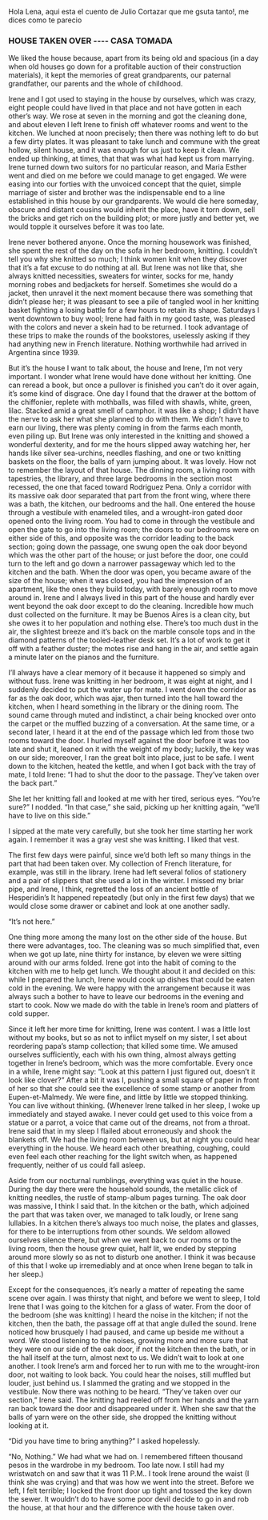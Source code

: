 Hola Lena, 
aqui esta el cuento de Julio Cortazar que me gsuta tanto!, me dices como te parecio


### HOUSE TAKEN OVER   ----   CASA TOMADA

We liked the house because, apart from its being old and spacious (in a day when old houses go down for a profitable auction of their construction materials), it kept the memories of great grandparents, our paternal grandfather, our parents and the whole of childhood.

Irene and I got used to staying in the house by ourselves, which was crazy, eight people could have lived in that place and not have gotten in each other’s way. We rose at seven in the morning and got the cleaning done, and about eleven I left Irene to finish off whatever rooms and went to the kitchen. We lunched at noon precisely; then there was nothing left to do but a few dirty plates. It was pleasant to take lunch and commune with the great hollow, silent house, and it was enough for us just to keep it clean. We ended up thinking, at times, that that was what had kept us from marrying. Irene turned down two suitors for no particular reason, and Maria Esther went and died on me before we could manage to get engaged. We were easing into our forties with the unvoiced concept that the quiet, simple marriage of sister and brother was the indispensable end to a line established in this house by our grandparents. We would die here someday, obscure and distant cousins would inherit the place, have it torn down, sell the bricks and get rich on the building plot; or more justly and better yet, we would topple it ourselves before it was too late.

Irene never bothered anyone. Once the morning housework was finished, she spent the rest of the day on the sofa in her bedroom, knitting. I couldn’t tell you why she knitted so much; I think women knit when they discover that it’s a fat excuse to do nothing at all. But Irene was not like that, she always knitted necessities, sweaters for winter, socks for me, handy morning robes and bedjackets for herself. Sometimes she would do a jacket, then unravel it the next moment because there was something that didn’t please her; it was pleasant to see a pile of tangled wool in her knitting basket fighting a losing battle for a few hours to retain its shape. Saturdays I went downtown to buy wool; Irene had faith in my good taste, was pleased with the colors and never a skein had to be returned. I took advantage of these trips to make the rounds of the bookstores, uselessly asking if they had anything new in French literature. Nothing worthwhile had arrived in Argentina since 1939.

But it’s the house I want to talk about, the house and Irene, I’m not very important. I wonder what Irene would have done without her knitting. One can reread a book, but once a pullover is finished you can’t do it over again, it’s some kind of disgrace. One day I found that the drawer at the bottom of the chiffonier, replete with mothballs, was filled with shawls, white, green, lilac. Stacked amid a great smell of camphor. it was like a shop; I didn’t have the nerve to ask her what she planned to do with them. We didn’t have to earn our living, there was plenty coming in from the farms each month, even piling up. But Irene was only interested in the knitting and showed a wonderful dexterity, and for me the hours slipped away watching her, her hands like silver sea-urchins, needles flashing, and one or two knitting baskets on the floor, the balls of yarn jumping about. It was lovely.
How not to remember the layout of that house. The dinning room, a living room with tapestries, the library, and three large bedrooms in the section most recessed, the one that faced toward Rodriguez Pena. Only a corridor with its massive oak door separated that part from the front wing, where there was a bath, the kitchen, our bedrooms and the hall. One entered the house through a vestibule with enameled tiles, and a wrought-iron gated door opened onto the living room. You had to come in through the vestibule and open the gate to go into the living room; the doors to our bedrooms were on either side of this, and opposite was the corridor leading to the back section; going down the passage, one swung open the oak door beyond which was the other part of the house; or just before the door, one could turn to the left and go down a narrower passageway which led to the kitchen and the bath. When the door was open, you became aware of the size of the house; when it was closed, you had the impression of an apartment, like the ones they build today, with barely enough room to move around in. Irene and I always lived in this part of the house and hardly ever went beyond the oak door except to do the cleaning. Incredible how much dust collected on the furniture. It may be Buenos Aires is a clean city, but she owes it to her population and nothing else. There’s too much dust in the air, the slightest breeze and it’s back on the marble console tops and in the diamond patterns of the tooled-leather desk set. It’s a lot of work to get it off with a feather duster; the motes rise and hang in the air, and settle again a minute later on the pianos and the furniture.

I’ll always have a clear memory of it because it happened so simply and without fuss. Irene was knitting in her bedroom, it was eight at night, and I suddenly decided to put the water up for mate. I went down the corridor as far as the oak door, which was ajar, then turned into the hall toward the kitchen, when I heard something in the library or the dining room. The sound came through muted and indistinct, a chair being knocked over onto the carpet or the muffled buzzing of a conversation. At the same time, or a second later, I heard it at the end of the passage which led from those two rooms toward the door. I hurled myself against the door before it was too late and shut it, leaned on it with the weight of my body; luckily, the key was on our side; moreover, I ran the great bolt into place, just to be safe. I went down to the kitchen, heated the kettle, and when I got back with the tray of mate, I told Irene: “I had to shut the door to the passage. They’ve taken over the back part.”

She let her knitting fall and looked at me with her tired, serious eyes. “You’re sure?” I nodded.
“In that case,” she said, picking up her knitting again, “we’ll have to live on this side.”

I sipped at the mate very carefully, but she took her time starting her work again. I remember it was a gray vest she was knitting. I liked that vest.

The first few days were painful, since we’d both left so many things in the part that had been taken over. My collection of French literature, for example, was still in the library. Irene had left several folios of stationery and a pair of slippers that she used a lot in the winter. I missed my briar pipe, and Irene, I think, regretted the loss of an ancient bottle of Hesperidin’s It happened repeatedly (but only in the first few days) that we would close some drawer or cabinet and look at one another sadly.

“It’s not here.”

One thing more among the many lost on the other side of the house. But there were advantages, too. The cleaning was so much simplified that, even when we got up late, nine thirty for instance, by eleven we were sitting around with our arms folded. Irene got into the habit of coming to the kitchen with me to help get lunch. We thought about it and decided on this: while I prepared the lunch, Irene would cook up dishes that could be eaten cold in the evening. We were happy with the arrangement because it was always such a bother to have to leave our bedrooms in the evening and start to cook. Now we made do with the table in Irene’s room and platters of cold supper.

Since it left her more time for knitting, Irene was content. I was a little lost without my books, but so as not to inflict myself on my sister, I set about reordering papa’s stamp collection; that killed some time. We amused ourselves sufficiently, each with his own thing, almost always getting together in Irene’s bedroom, which was the more comfortable. Every once in a while, Irene might say: “Look at this pattern I just figured out, doesn’t it look like clover?”
After a bit it was I, pushing a small square of paper in front of her so that she could see the excellence of some stamp or another from Eupen-et-Malmedy. We were fine, and little by little we stopped thinking. You can live without thinking. (Whenever Irene talked in her sleep, I woke up immediately and stayed awake. I never could get used to this voice from a statue or a parrot, a voice that came out of the dreams, not from a throat. Irene said that in my sleep I flailed about erroneously and shook the blankets off. We had the living room between us, but at night you could hear everything in the house. We heard each other breathing, coughing, could even feel each other reaching for the light switch when, as happened frequently, neither of us could fall asleep.

Aside from our nocturnal rumblings, everything was quiet in the house. During the day there were the household sounds, the metallic click of knitting needles, the rustle of stamp-album pages turning. The oak door was massive, I think I said that. In the kitchen or the bath, which adjoined the part that was taken over, we managed to talk loudly, or Irene sang lullabies. In a kitchen there’s always too much noise, the plates and glasses, for there to be interruptions from other sounds. We seldom allowed ourselves silence there, but when we went back to our rooms or to the living room, then the house grew quiet, half lit, we ended by stepping around more slowly so as not to disturb one another. I think it was because of this that I woke up irremediably and at once when Irene began to talk in her sleep.)

Except for the consequences, it’s nearly a matter of repeating the same scene over again. I was thirsty that night, and before we went to sleep, I told Irene that I was going to the kitchen for a glass of water. From the door of the bedroom (she was knitting) I heard the noise in the kitchen; if not the kitchen, then the bath, the passage off at that angle dulled the sound. Irene noticed how brusquely I had paused, and came up beside me without a word.
We stood listening to the noises, growing more and more sure that they were on our side of the oak door, if not the kitchen then the bath, or in the hall itself at the turn, almost next to us. We didn’t wait to look at one another. I took Irene’s arm and forced her to run with me to the wrought-iron door, not waiting to look back. You could hear the noises, still muffled but louder, just behind us. I slammed the grating and we stopped in the vestibule. Now there was nothing to be heard.
“They’ve taken over our section,” Irene said. The knitting had reeled off from her hands and the yarn ran back toward the door and disappeared under it. When she saw that the balls of yarn were on the other side, she dropped the knitting without looking at it.

“Did you have time to bring anything?” I asked hopelessly.

 “No, Nothing.” We had what we had on. I remembered fifteen thousand pesos in the wardrobe in my bedroom. Too late now. I still had my wristwatch on and saw that it was 11 P.M.. I took Irene around the waist (I think she was crying) and that was how we went into the street. Before we left, I felt terrible; I locked the front door up tight and tossed the key down the sewer. It wouldn’t do to have some poor devil decide to go in and rob the house, at that hour and the difference with the house taken over.

